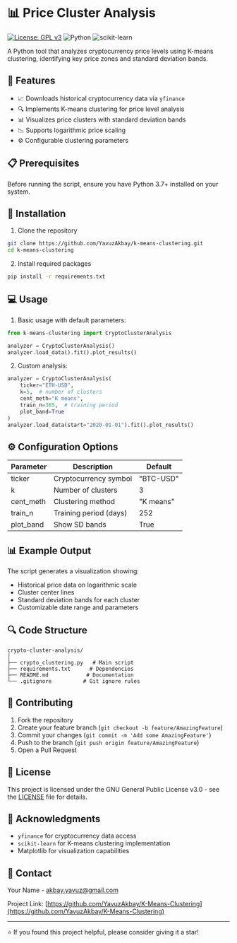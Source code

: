 # 📊 Price Cluster Analysis

[![License: GPL v3](https://img.shields.io/badge/License-GPLv3-blue.svg)](https://www.gnu.org/licenses/gpl-3.0)
![Python](https://img.shields.io/badge/Python-3.7%2B-blue)
![scikit-learn](https://img.shields.io/badge/scikit--learn-1.0%2B-orange)

A Python tool that analyzes cryptocurrency price levels using K-means clustering, identifying key price zones and standard deviation bands.

## 🚀 Features

- 📈 Downloads historical cryptocurrency data via `yfinance`
- 🔍 Implements K-means clustering for price level analysis
- 📊 Visualizes price clusters with standard deviation bands
- 📉 Supports logarithmic price scaling
- ⚙️ Configurable clustering parameters

## 📋 Prerequisites

Before running the script, ensure you have Python 3.7+ installed on your system.

## 🔧 Installation

1. Clone the repository
```bash
git clone https://github.com/YavuzAkbay/k-means-clustering.git
cd k-means-clustering
```

2. Install required packages
```bash
pip install -r requirements.txt
```

## 💻 Usage

1. Basic usage with default parameters:
```python
from k-means-clustering import CryptoClusterAnalysis

analyzer = CryptoClusterAnalysis()
analyzer.load_data().fit().plot_results()
```

2. Custom analysis:
```python
analyzer = CryptoClusterAnalysis(
    ticker="ETH-USD",
    k=5,  # number of clusters
    cent_meth="K means",
    train_n=365,  # training period
    plot_band=True
)
analyzer.load_data(start="2020-01-01").fit().plot_results()
```

## ⚙️ Configuration Options

| Parameter | Description | Default |
|-----------|-------------|---------|
| ticker | Cryptocurrency symbol | "BTC-USD" |
| k | Number of clusters | 3 |
| cent_meth | Clustering method | "K means" |
| train_n | Training period (days) | 252 |
| plot_band | Show SD bands | True |

## 📊 Example Output

The script generates a visualization showing:
- Historical price data on logarithmic scale
- Cluster center lines
- Standard deviation bands for each cluster
- Customizable date range and parameters

## 🔍 Code Structure

```
crypto-cluster-analysis/
│
├── crypto_clustering.py   # Main script
├── requirements.txt      # Dependencies
├── README.md            # Documentation
└── .gitignore          # Git ignore rules
```

## 🤝 Contributing

1. Fork the repository
2. Create your feature branch (`git checkout -b feature/AmazingFeature`)
3. Commit your changes (`git commit -m 'Add some AmazingFeature'`)
4. Push to the branch (`git push origin feature/AmazingFeature`)
5. Open a Pull Request

## 📝 License

This project is licensed under the GNU General Public License v3.0 - see the [LICENSE](LICENSE) file for details.

## 🙏 Acknowledgments

- `yfinance` for cryptocurrency data access
- `scikit-learn` for K-means clustering implementation
- Matplotlib for visualization capabilities

## 📧 Contact

Your Name - [akbay.yavuz@gmail.com](mailto:akbay.yavuz@gmail.com)

Project Link: [https://github.com/YavuzAkbay/K-Means-Clustering](https://github.com/YavuzAkbay/K-Means-Clustering)

---
⭐️ If you found this project helpful, please consider giving it a star!

